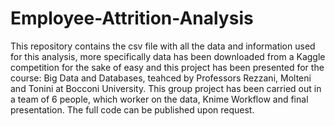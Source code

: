 # Employee-Attrition-Analysis


This repository contains the csv file with all the data and information used for this analysis, more specifically data has been downloaded from a Kaggle competition for the sake of easy and this project has been presented for the course: Big Data and Databases, teahced by Professors Rezzani, Molteni and Tonini at Bocconi University. This group project has been carried out in a team of 6 people, which worker on the data, Knime Workflow and final presentation. The full code can be published upon request.

